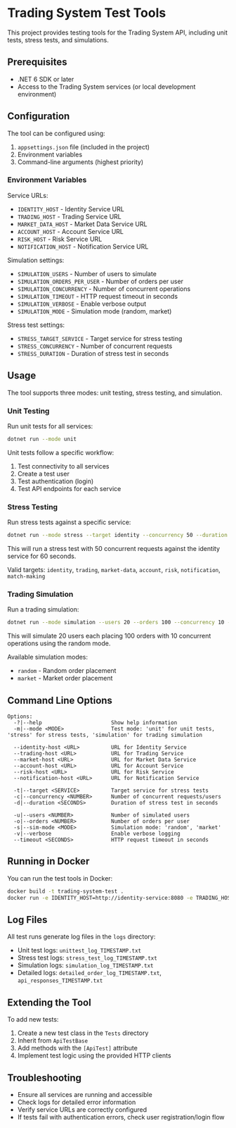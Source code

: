 # Trading System Test Tools

This project provides testing tools for the Trading System API, including unit tests, stress tests, and simulations.

## Prerequisites

- .NET 6 SDK or later
- Access to the Trading System services (or local development environment)

## Configuration

The tool can be configured using:

1. `appsettings.json` file (included in the project)
2. Environment variables
3. Command-line arguments (highest priority)

### Environment Variables

Service URLs:
- `IDENTITY_HOST` - Identity Service URL
- `TRADING_HOST` - Trading Service URL
- `MARKET_DATA_HOST` - Market Data Service URL
- `ACCOUNT_HOST` - Account Service URL
- `RISK_HOST` - Risk Service URL 
- `NOTIFICATION_HOST` - Notification Service URL

Simulation settings:
- `SIMULATION_USERS` - Number of users to simulate
- `SIMULATION_ORDERS_PER_USER` - Number of orders per user
- `SIMULATION_CONCURRENCY` - Number of concurrent operations
- `SIMULATION_TIMEOUT` - HTTP request timeout in seconds
- `SIMULATION_VERBOSE` - Enable verbose output
- `SIMULATION_MODE` - Simulation mode (random, market)

Stress test settings:
- `STRESS_TARGET_SERVICE` - Target service for stress testing
- `STRESS_CONCURRENCY` - Number of concurrent requests
- `STRESS_DURATION` - Duration of stress test in seconds

## Usage

The tool supports three modes: unit testing, stress testing, and simulation.

### Unit Testing

Run unit tests for all services:

```bash
dotnet run --mode unit
```

Unit tests follow a specific workflow:
1. Test connectivity to all services
2. Create a test user
3. Test authentication (login)
4. Test API endpoints for each service

### Stress Testing

Run stress tests against a specific service:

```bash
dotnet run --mode stress --target identity --concurrency 50 --duration 60
```

This will run a stress test with 50 concurrent requests against the identity service for 60 seconds.

Valid targets: `identity`, `trading`, `market-data`, `account`, `risk`, `notification`, `match-making`

### Trading Simulation

Run a trading simulation:

```bash
dotnet run --mode simulation --users 20 --orders 100 --concurrency 10 --sim-mode random
```

This will simulate 20 users each placing 100 orders with 10 concurrent operations using the random mode.

Available simulation modes:
- `random` - Random order placement
- `market` - Market order placement

## Command Line Options

```
Options:
  -?|--help                      Show help information
  -m|--mode <MODE>               Test mode: 'unit' for unit tests, 'stress' for stress tests, 'simulation' for trading simulation
  
  --identity-host <URL>          URL for Identity Service
  --trading-host <URL>           URL for Trading Service
  --market-host <URL>            URL for Market Data Service
  --account-host <URL>           URL for Account Service
  --risk-host <URL>              URL for Risk Service
  --notification-host <URL>      URL for Notification Service
  
  -t|--target <SERVICE>          Target service for stress tests
  -c|--concurrency <NUMBER>      Number of concurrent requests/users
  -d|--duration <SECONDS>        Duration of stress test in seconds
  
  -u|--users <NUMBER>            Number of simulated users
  -o|--orders <NUMBER>           Number of orders per user
  -s|--sim-mode <MODE>           Simulation mode: 'random', 'market'
  -v|--verbose                   Enable verbose logging
  --timeout <SECONDS>            HTTP request timeout in seconds
```

## Running in Docker

You can run the test tools in Docker:

```bash
docker build -t trading-system-test .
docker run -e IDENTITY_HOST=http://identity-service:8080 -e TRADING_HOST=http://trading-service:8080 trading-system-test --mode unit
```

## Log Files

All test runs generate log files in the `logs` directory:

- Unit test logs: `unittest_log_TIMESTAMP.txt`
- Stress test logs: `stress_test_log_TIMESTAMP.txt`
- Simulation logs: `simulation_log_TIMESTAMP.txt`
- Detailed logs: `detailed_order_log_TIMESTAMP.txt`, `api_responses_TIMESTAMP.txt`

## Extending the Tool

To add new tests:
1. Create a new test class in the `Tests` directory
2. Inherit from `ApiTestBase`
3. Add methods with the `[ApiTest]` attribute
4. Implement test logic using the provided HTTP clients

## Troubleshooting

- Ensure all services are running and accessible
- Check logs for detailed error information
- Verify service URLs are correctly configured
- If tests fail with authentication errors, check user registration/login flow 